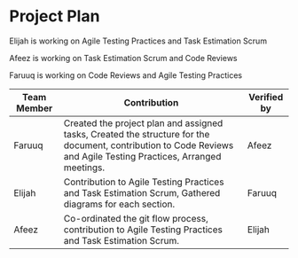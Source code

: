 # Project Plan
Elijah is working on Agile Testing Practices and Task Estimation Scrum

Afeez is working on Task Estimation Scrum and Code Reviews

Faruuq is working on Code Reviews and Agile Testing Practices

| Team Member | Contribution | Verified by |
|----------|----------|----------|
| Faruuq |  Created the project plan and assigned tasks, Created the structure for the document, contribution to Code Reviews and Agile Testing Practices, Arranged meetings.  | Afeez |
| Elijah | Contribution to Agile Testing Practices and Task Estimation Scrum, Gathered diagrams for each section.   | Faruuq |
| Afeez | Co-ordinated the git flow process, contribution to Agile Testing Practices and Task Estimation Scrum.  | Elijah |
